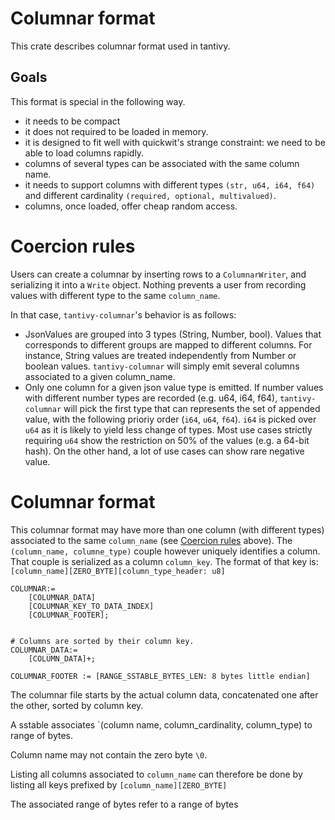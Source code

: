# Columnar format

This crate describes columnar format used in tantivy.

## Goals

This format is special in the following way.
- it needs to be compact
- it does not required to be loaded in memory.
- it is designed to fit well with quickwit's strange constraint:
we need to be able to load columns rapidly.
- columns of several types can be associated with the same column name.
- it needs to support columns with different types `(str, u64, i64, f64)`
and different cardinality `(required, optional, multivalued)`.
- columns, once loaded, offer cheap random access.

# Coercion rules

Users can create a columnar by inserting rows to a `ColumnarWriter`,
and serializing it into a `Write` object.
Nothing prevents a user from recording values with different type to the same `column_name`.

In that case, `tantivy-columnar`'s behavior is as follows:
- JsonValues are grouped into 3 types (String, Number, bool).
Values that corresponds to different groups are mapped to different columns. For instance, String values are treated independently
from Number or boolean values. `tantivy-columnar` will simply emit several columns associated to a given column_name.
- Only one column for a given json value type is emitted.  If number values with different number types are recorded (e.g. u64, i64, f64),
`tantivy-columnar` will pick the first type that can represents the set of appended value, with the following prioriy order (`i64`, `u64`, `f64`).
`i64` is picked over `u64` as it is likely to  yield less change of types. Most use cases strictly requiring `u64` show the
restriction on 50% of the values (e.g. a 64-bit hash). On the other hand, a lot of use cases can show rare negative value.

# Columnar format

This columnar format may have more than one column (with different types) associated to the same `column_name` (see [Coercion rules](#coercion-rules) above).
The `(column_name, columne_type)` couple however uniquely identifies a column.
That couple is serialized as a column `column_key`.  The format of that key is:
`[column_name][ZERO_BYTE][column_type_header: u8]`

```
COLUMNAR:=
    [COLUMNAR_DATA]
    [COLUMNAR_KEY_TO_DATA_INDEX]
    [COLUMNAR_FOOTER];


# Columns are sorted by their column key.
COLUMNAR_DATA:=
    [COLUMN_DATA]+;

COLUMNAR_FOOTER := [RANGE_SSTABLE_BYTES_LEN: 8 bytes little endian]

```

The columnar file starts by the actual column data, concatenated one after the other,
sorted by column key.

A sstable associates
`(column name, column_cardinality, column_type) to range of bytes.

Column name may not contain the zero byte `\0`.

Listing all columns associated to `column_name` can therefore
be done by listing all keys prefixed by
`[column_name][ZERO_BYTE]`

The associated range of bytes refer to a range of bytes

